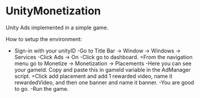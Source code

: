 # UnityMonetization
Unity Ads implemented in a simple game.

How to setup the environment:

- Sign-in with your unityID
-Go to Title Bar -> Window -> Windows -> Services
-Click Ads -> On
-Click go to dashboard.
=From the navigation menu go to Monetize -> Monetization -> Placements
-Here you can see your gameId. Copy and paste this in gameId variable in the AdManager script.
=Click add placement and add 1 rewarded video, name it rewardedVideo, and then one banner and name it banner.
-You are good to go.
-Run the game.


